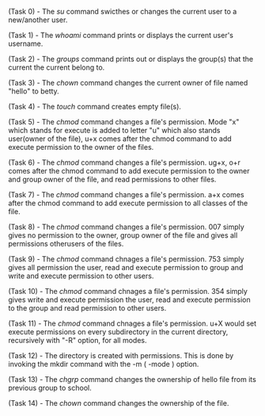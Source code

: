 (Task 0) - The *su* command swicthes or changes the current user to a new/another user.

(Task 1) - The *whoami* command  prints or displays the current user's username.

(Task 2) - The *groups* command prints out or displays the group(s) that the current the current belong  to.

(Task 3) - The *chown* command changes the current owner of file named "hello" to betty.

(Task 4) - The *touch* command creates empty file(s).

(Task 5) - The *chmod* command changes a file's permission. Mode "x" which stands for execute is added to letter "u" which also stands user(owner of the file), u+x comes after the chmod command to add execute permission to the owner of the files.

(Task 6) - The *chmod* command changes a file's permission. ug+x, o+r comes after the chmod command to add execute permission to the owner and group owner of the file, and read permissions to other files.

(Task 7) - The *chmod* command changes a file's permission. a+x comes after the chmod command to add execute permission to all classes of the file.

(Task 8) - The *chmod* command changes a file's permission. 007 simply gives no permission to the owner, group owner of the file and gives all permissions otherusers of the files.

(Task 9) - The *chmod* command chnages a file's permission. 753 simply gives all permission the user, read and execute permission to group and write and execute permission to other users.

(Task 10) - The *chmod* command chnages a file's permission. 354 simply gives write and execute permission the user, read and execute permission to the group and read permission to other users.

(Task 11) - The *chmod* command chnages a file's permission. u+X would set execute permissions on every subdirectory in the current directory, recursively with "-R" option, for all modes.

(Task 12) - The directory is created with permissions. This is done by invoking the mkdir command with the -m ( -mode ) option.

(Task 13) - The *chgrp* command changes the ownership of hello file from its previous group to school.

(Task 14) - The *chown* command changes the ownership of the file. 
